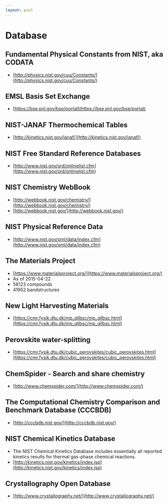 ```yaml
---
layout: post
---
```


# Database

## Fundamental Physical Constants from NIST, aka CODATA
* [http://physics.nist.gov/cuu/Constants/](http://physics.nist.gov/cuu/Constants/)

## EMSL Basis Set Exchange
* [https://bse.pnl.gov/bse/portal](https://bse.pnl.gov/bse/portal)

## NIST-JANAF Thermochemical Tables
* [http://kinetics.nist.gov/janaf/](http://kinetics.nist.gov/janaf/)

## NIST Free Standard Reference Databases
* [http://www.nist.gov/srd/onlinelist.cfm](http://www.nist.gov/srd/onlinelist.cfm)

## NIST Chemistry WebBook
* [http://webbook.nist.gov/chemistry/](http://webbook.nist.gov/chemistry/)
* [http://webbook.nist.gov/](http://webbook.nist.gov/)

## NIST Physical Reference Data
* [http://www.nist.gov/pml/data/index.cfm](http://www.nist.gov/pml/data/index.cfm)

## The Materials Project
* [https://www.materialsproject.org/](https://www.materialsproject.org/)
* As of 2015-04-22
* 58123 compounds
* 41952 bandstructures

## New Light Harvesting Materials
* [https://cmr.fysik.dtu.dk/mp_gllbsc/mp_gllbsc.html](https://cmr.fysik.dtu.dk/mp_gllbsc/mp_gllbsc.html)

## Perovskite water-splitting
* [https://cmr.fysik.dtu.dk/cubic_perovskites/cubic_perovskites.html](https://cmr.fysik.dtu.dk/cubic_perovskites/cubic_perovskites.html)

## ChemSpider - Search and share chemistry
* [http://www.chemspider.com/](http://www.chemspider.com/)

## The Computational Chemistry Comparison and Benchmark Database (CCCBDB)
* [http://cccbdb.nist.gov/](http://cccbdb.nist.gov/)

## NIST Chemical Kinetics Database
* The NIST Chemical Kinetics Database includes essentially all reported kinetics results for thermal gas-phase chemical reactions.
* [http://kinetics.nist.gov/kinetics/index.jsp](http://kinetics.nist.gov/kinetics/index.jsp)

## Crystallography Open Database
* [http://www.crystallography.net/](http://www.crystallography.net/)
